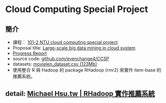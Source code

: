 Cloud Computing Special Project
====
## 簡介
- 課程： [101-2 NTU cloud computing special project](https://sites.google.com/site/cloudcomputingspecialproject/101-2-progress-report)
- Proposal title: [Large-scale big data mining in cloud system](https://docs.google.com/viewer?a=v&pid=sites&srcid=ZGVmYXVsdGRvbWFpbnxjbG91ZGNvbXB1dGluZ3NwZWNpYWxwcm9qZWN0fGd4OjQxMzkxMWI2YmI2NTI4NjM) 
- [Progress Report](https://docs.google.com/document/d/1RHhWToolQXbNJhZx61RizXGwNfkccZS6ZmqvoLiGe4I/edit#)
- source code: [github.com/evenchange4/CCSP](https://github.com/evenchange4/CCSP)
- datasets: [movielen_dataset.csv (123Mb) ](https://drive.google.com/folderview?id=0B41WBNgHd5hjTE5KcmN0b0F5SjA&usp=sharing)
- 使用整合 R 與 Hadoop 的 package RHadoop (rmr2) 來實作 item-base 的推薦系統。

## detail: [Michael Hsu.tw | RHadoop 實作推薦系統](http://michaelhsu.tw/2013/06/21/rhadoop-%E5%AF%A6%E4%BD%9C%E6%8E%A8%E8%96%A6%E7%B3%BB%E7%B5%B1/)
